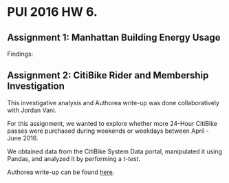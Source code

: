 # PUI 2016 HW 6.

## Assignment 1: Manhattan Building Energy Usage

Findings: 


## Assignment 2: CitiBike Rider and Membership Investigation
This investigative analysis and Authorea write-up was done collaboratively with Jordan Vani. 

For this assignment, we wanted to explore whether more 24-Hour CitiBike passes were purchased during weekends or weekdays between April - June 2016. 

We obtained data from the CitiBike System Data portal, manipulated it using Pandas, and analyzed it by performing a _t-test_. 

Authorea write-up can be found [here](https://www.authorea.com/users/106017/articles/133419/_show_article?access_token=NulzMR8ATxRtenusdP_zIQ). 